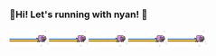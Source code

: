 ### 👋Hi! Let's running with nyan! 👋
<img alt="😽" src="neon-cat-cat.gif" style="width: 5em;vertical-align:top;"><img alt="😽" src="neon-cat-cat.gif" style="width: 5em;vertical-align:top;"><img alt="😽" src="neon-cat-cat.gif" style="width: 5em;vertical-align:top;"><img alt="😽" src="neon-cat-cat.gif" style="width: 5em;vertical-align:top;"><img alt="😽" src="neon-cat-cat.gif" style="width: 5em;vertical-align:top;">
